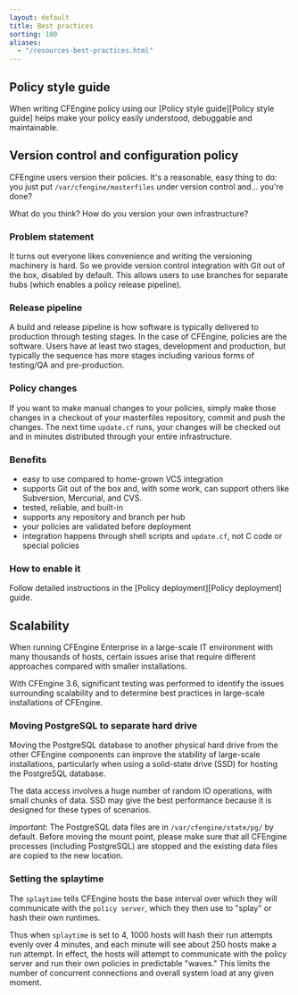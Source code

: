 ```yaml
---
layout: default
title: Best practices
sorting: 100
aliases:
  - "/resources-best-practices.html"
---
```


## Policy style guide

When writing CFEngine policy using our [Policy style guide][Policy style guide] helps make your policy easily understood, debuggable and maintainable.

## Version control and configuration policy

CFEngine users version their policies. It's a reasonable, easy thing
to do: you just put `/var/cfengine/masterfiles` under version control
and... you're done?

What do you think? How do you version your own infrastructure?

### Problem statement

It turns out everyone likes convenience and writing the versioning
machinery is hard.
So we provide version control integration with Git out of the box, disabled
by default. This allows users to use branches for separate hubs
(which enables a policy release pipeline).

### Release pipeline

A build and release pipeline is how software is typically delivered to
production through testing stages. In the case of CFEngine, policies
are the software. Users have at least two stages, development and
production, but typically the sequence has more stages including
various forms of testing/QA and pre-production.

### Policy changes

If you want to make manual changes to your policies, simply make those
changes in a checkout of your masterfiles repository, commit and push
the changes. The next time `update.cf` runs, your changes will be
checked out and in minutes distributed through your entire
infrastructure.

### Benefits

- easy to use compared to home-grown VCS integration
- supports Git out of the box and, with some work, can support others
  like Subversion, Mercurial, and CVS.
- tested, reliable, and built-in
- supports any repository and branch per hub
- your policies are validated before deployment
- integration happens through shell scripts and `update.cf`, not C
  code or special policies

### How to enable it

Follow detailed instructions in the [Policy deployment][Policy deployment] guide.

## Scalability

When running CFEngine Enterprise in a large-scale IT environment with many thousands of hosts, certain issues arise that require different approaches compared with smaller installations.

With CFEngine 3.6, significant testing was performed to identify the issues surrounding scalability and to determine best practices in large-scale installations of CFEngine.

### Moving PostgreSQL to separate hard drive

Moving the PostgreSQL database to another physical hard drive from the other CFEngine components can improve the stability of large-scale installations, particularly when using a solid-state drive (SSD) for hosting the PostgreSQL database.

The data access involves a huge number of random IO operations, with small chunks of data. SSD may give the best performance because it is designed for these types of scenarios.

_Important_: The PostgreSQL data files are in `/var/cfengine/state/pg/` by default. Before moving the mount point, please make sure that all CFEngine processes (including PostgreSQL) are stopped and the existing data files are copied to the new location.

### Setting the splaytime

The `splaytime` tells CFEngine hosts the base interval over which they will communicate with the `policy server`, which they then use to "splay" or hash their own runtimes.

Thus when `splaytime` is set to 4, 1000 hosts will hash their run attempts evenly over 4 minutes, and each minute will see about 250 hosts make a run attempt. In effect, the hosts will attempt to communicate with the policy server and run their own policies in predictable "waves." This limits the number of concurrent connections and overall system load at any given moment.
